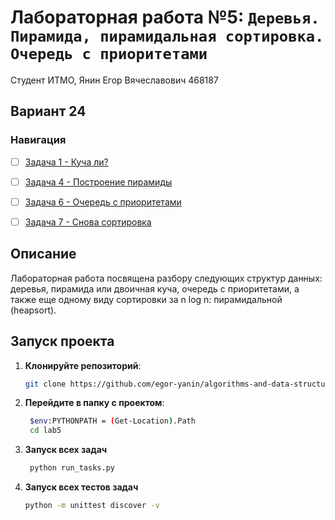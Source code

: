 # Лабораторная работа №5: `Деревья. Пирамида, пирамидальная сортировка. Очередь с приоритетами`

Студент ИТМО,  Янин Егор Вячеславович  468187
## Вариант 24
### Навигация

- [ ] [Задача 1 - Куча ли?](https://github.com/egor-yanin/algorithms-and-data-structures/tree/lab5/lab5/task1)
- [ ] [Задача 4 - Построение пирамиды](https://github.com/egor-yanin/algorithms-and-data-structures/tree/lab5/lab5/task4)
- [ ] [Задача 6 - Очередь с приоритетами](https://github.com/egor-yanin/algorithms-and-data-structures/tree/lab5/lab5/task6)
- [ ] [Задача 7 - Снова сортировка](https://github.com/egor-yanin/algorithms-and-data-structures/tree/lab5/lab5/task7)


## Описание
Лабораторная работа посвящена разбору следующих структур данных: деревья, пирамида или двоичная куча, очередь с приоритетами, а также еще одному
виду сортировки за n log n: пирамидальной (heapsort).

## Запуск проекта
1. **Клонируйте репозиторий**:
   ```bash
   git clone https://github.com/egor-yanin/algorithms-and-data-structures.git
   ```
2. **Перейдите в папку с проектом**:
   ```bash
    $env:PYTHONPATH = (Get-Location).Path
    cd lab5
   ```
3. **Запуск всех задач**
   ```bash
    python run_tasks.py
   ```

4. **Запуск всех  тестов задач**
   ```bash
   python -m unittest discover -v
   ```